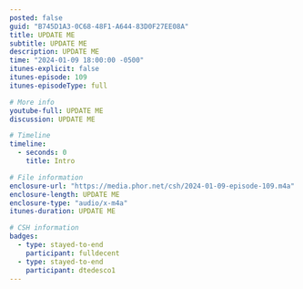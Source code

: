 ```yaml
---
posted: false
guid: "B745D1A3-0C68-48F1-A644-83D0F27EE08A"
title: UPDATE ME
subtitle: UPDATE ME
description: UPDATE ME 
time: "2024-01-09 18:00:00 -0500"
itunes-explicit: false
itunes-episode: 109
itunes-episodeType: full

# More info
youtube-full: UPDATE ME
discussion: UPDATE ME

# Timeline
timeline:
  - seconds: 0
    title: Intro

# File information
enclosure-url: "https://media.phor.net/csh/2024-01-09-episode-109.m4a"
enclosure-length: UPDATE ME
enclosure-type: "audio/x-m4a"
itunes-duration: UPDATE ME

# CSH information
badges:
  - type: stayed-to-end
    participant: fulldecent
  - type: stayed-to-end
    participant: dtedesco1
---
```


<!--end of quick notes-->


